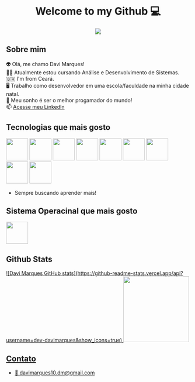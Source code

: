 <center> <h1>Welcome to my Github 💻</h1> </center>

<center>
  <img src="https://user-images.githubusercontent.com/74038190/212748842-9fcbad5b-6173-4175-8a61-521f3dbb7514.gif">
</center>


<h2>Sobre mim</h2>

👽 Olá, me chamo Davi Marques! <br>
👨‍🎓 Atualmente estou cursando Análise e Desenvolvimento de Sistemas.<br>
🇧🇷 I'm from Ceará.<br>
🖥️ Trabalho como desenvolvedor em uma escola/faculdade na minha cidade natal. <br>
🔭 Meu sonho é ser o melhor progamador do mundo!<br>
📫 <a href="https://www.linkedin.com/in/davi-marques-629195250/">Acesse meu LinkedIn</a>


<h2>Tecnologias que mais gosto</h2>

<p>
<img src="https://cdn.jsdelivr.net/gh/devicons/devicon@latest/icons/amazonwebservices/amazonwebservices-original-wordmark.svg" width=60px/>
<img src="https://cdn.jsdelivr.net/gh/devicons/devicon@latest/icons/java/java-original.svg" width=60px/>
<img src="https://cdn.jsdelivr.net/gh/devicons/devicon@latest/icons/javascript/javascript-original.svg" width=60px/> <img src="https://cdn.jsdelivr.net/gh/devicons/devicon@latest/icons/typescript/typescript-original.svg" width=60px/> <img src="https://cdn.jsdelivr.net/gh/devicons/devicon@latest/icons/angular/angular-original.svg" width=60px/>
<img src="https://cdn.jsdelivr.net/gh/devicons/devicon@latest/icons/react/react-original.svg" width=60px/>
<img src="https://cdn.jsdelivr.net/gh/devicons/devicon@latest/icons/python/python-original.svg" width=60px/>
<img src="https://cdn.jsdelivr.net/gh/devicons/devicon@latest/icons/git/git-original.svg" width=60px/>
<img src="https://cdn.jsdelivr.net/gh/devicons/devicon@latest/icons/go/go-original-wordmark.svg" width=60px/>
          
</p>

- Sempre buscando aprender mais!


<h2>Sistema Operacinal que mais gosto</h2>

<p>
<img src="https://cdn.jsdelivr.net/gh/devicons/devicon@latest/icons/ubuntu/ubuntu-original.svg" width=60px/>
</p>


<h2>Github Stats</h2>
<div>
<a href="https://github.com/dev-davimarques">
<!-- <img loading="lazy" height="180em" src="https://github-readme-stats.vercel.app/api/top-langs/?username=dev-davimarques&layout=compact&langs_count=7&theme=dark"/> -->
![Davi Marques GitHub stats](https://github-readme-stats.vercel.app/api?username=dev-davimarques&show_icons=true)
<img loading="lazy" height="180em" src="https://github-readme-stats.vercel.app/api?username=dev-davimarques&show_icons=true&theme=dark&include_all_commits=true&count_private=true"/>
</div>


<h2>Contato</h2>

- 📧 davimarques10.dm@gmail.com